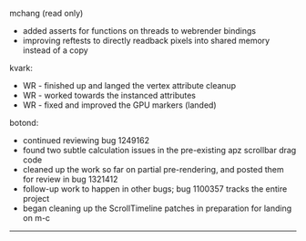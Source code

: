 mchang (read only)
* added asserts for functions on threads to webrender bindings 
* improving reftests to directly readback pixels into shared memory instead of a copy



kvark:
* WR - finished up and langed the vertex attribute cleanup
* WR - worked towards the instanced attributes
* WR - fixed and improved the GPU markers (landed)



botond:
* continued reviewing bug 1249162 
* found two subtle calculation issues in the pre-existing apz scrollbar drag code 
* cleaned up the work so far on partial pre-rendering, and posted them for review in bug 1321412 
* follow-up work to happen in other bugs; bug 1100357 tracks the entire project 
* began cleaning up the ScrollTimeline patches in preparation for landing on m-c

________________


